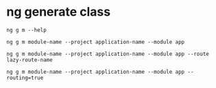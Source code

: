 # ng generate class

```terminal title="Help"
ng g m --help
````

```terminal title="Módulo sem rota, mas com declaracao em app"
ng g m module-name --project application-name --module app
```

```terminal title="Módulo com lazy-route"
ng g m module-name --project application-name --module app --route lazy-route-name
```

```terminal title="Módulo com rota"
ng g m module-name --project application-name --module app --routing=true
```